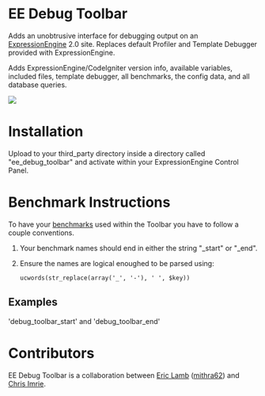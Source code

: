 EE Debug Toolbar
====================
Adds an unobtrusive interface for debugging output on an [ExpressionEngine](http://expressionengine.com "ExpressionEngine") 2.0 site. Replaces default Profiler and Template Debugger provided with ExpressionEngine.

Adds ExpressionEngine/CodeIgniter version info, available variables, included files, template debugger, all benchmarks, the config data, and all database queries.

![](http://mithra62.com/images/ee_debug_toolbar_default.png)

Installation
====================

Upload to your third\_party directory inside a directory called "ee\_debug\_toolbar" and activate within your ExpressionEngine Control Panel.


Benchmark Instructions
====================
To have your [benchmarks](http://codeigniter.com/user_guide/libraries/benchmark.html "benchmarks") used within the Toolbar you have to follow a couple conventions. 

1. Your benchmark names should end in either the string "_start" or "_end".
2. Ensure the names are logical enoughed to be parsed using: 

	`ucwords(str_replace(array('_', '-'), ' ', $key))`

## Examples #
'debug\_toolbar\_start' and 'debug\_toolbar\_end'


Contributors
====================
EE Debug Toolbar is a collaboration between [Eric Lamb](http://blog.ericlamb.net/ "Eric Lamb") ([mithra62](http://mithra62.com/index "mithra62")) and [Chris Imrie](https://github.com/ckimrie/ "Chris Imrie").